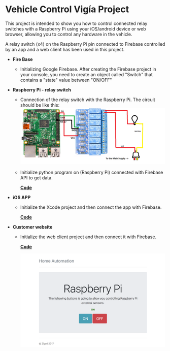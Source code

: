 # Vehicle Control Vigía Project

This project is intended to show you how to control connected relay switches with a Raspberry Pi using your iOS/android device or web browser, allowing you to control any hardware in the vehicle.

A relay switch (x4) on the Raspberry Pi pin connected to Firebase controlled by an app and a web client has been used in this project.


* **Fire Base**
  
     - Initializing Google Firebase.
       After creating the Firebase project in your console, you need to create an object called "Switch" that contains a "state" value between "ON/OFF"

* **Raspberry Pi - relay switch**
     - Connection of the relay switch with the Raspberry Pi.
      The circuit should be like this:
     ![RPi circuit image](https://github.com/gabotrix1/ControlVehicularVigia/blob/master/RPi/RPi_circuit.png)

   
     - Initialize python program on (Raspberry Pi) connected with Firebase API to get data.

       [**Code**](https://github.com/gabotrix1/ControlVehicularVigia/blob/master/RPi/RPi.py)


* **iOS APP**
     - Initialize the Xcode project and then connect the app with Firebase.
   
       [**Code**](https://github.com/gabotrix1/ControlVehicularVigia/tree/master/iOS)

* **Customer website**
     - Initialize the web client project and then connect it with Firebase.
    
    
       [**Code**](https://github.com/gabotrix/ControlVehicularVigia/tree/master/WEB%20client)

       ![Web page image](https://github.com/ZiyadAlSamhan/home-automation/blob/master/WEB%20client/WebP.png)
